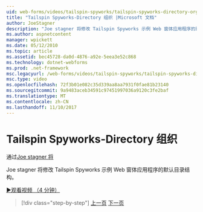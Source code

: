 ```yaml
---
uid: web-forms/videos/tailspin-spyworks/tailspin-spyworks-directory-organization
title: "Tailspin Spyworks-Directory 组织 |Microsoft 文档"
author: JoeStagner
description: "Joe stagner 将修改 Tailspin Spyworks 示例 Web 窗体应用程序的默认目录结构。"
ms.author: aspnetcontent
manager: wpickett
ms.date: 05/12/2010
ms.topic: article
ms.assetid: bec45728-da0d-4876-a92e-5eea3e52c868
ms.technology: dotnet-webforms
ms.prod: .net-framework
msc.legacyurl: /web-forms/videos/tailspin-spyworks/tailspin-spyworks-directory-organization
msc.type: video
ms.openlocfilehash: 72f3b01e082c35d339aa8aa7931f0fae81b23140
ms.sourcegitcommit: 9a9483aceb34591c97451997036a9120c3fe2baf
ms.translationtype: MT
ms.contentlocale: zh-CN
ms.lasthandoff: 11/10/2017
---
```

<a name="tailspin-spyworks---directory-organization"></a>Tailspin Spyworks-Directory 组织
====================
通过[Joe stagner 将](https://github.com/JoeStagner)

Joe stagner 将修改 Tailspin Spyworks 示例 Web 窗体应用程序的默认目录结构。

[&#9654;观看视频 （4 分钟）](https://channel9.msdn.com/Blogs/ASP-NET-Site-Videos/tailspin-spyworks-directory-organization)

>[!div class="step-by-step"]
[上一页](tailspin-spyworks-intro-ui-and-edm.md)
[下一页](tailspin-spyworks-category-menu.md)
